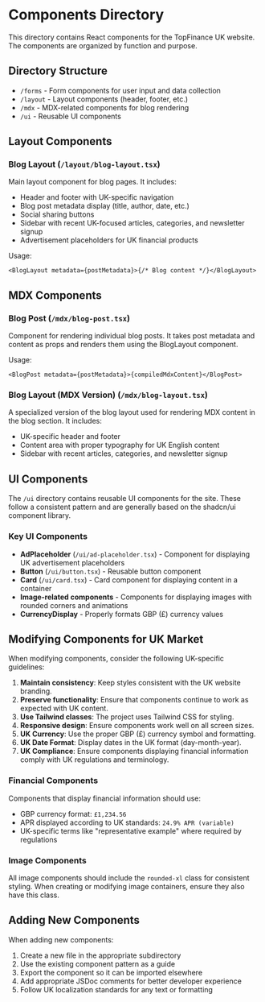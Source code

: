 # Components Directory

This directory contains React components for the TopFinance UK website. The components are organized by function and purpose.

## Directory Structure

- `/forms` - Form components for user input and data collection
- `/layout` - Layout components (header, footer, etc.)
- `/mdx` - MDX-related components for blog rendering
- `/ui` - Reusable UI components

## Layout Components

### Blog Layout (`/layout/blog-layout.tsx`)

Main layout component for blog pages. It includes:

- Header and footer with UK-specific navigation
- Blog post metadata display (title, author, date, etc.)
- Social sharing buttons
- Sidebar with recent UK-focused articles, categories, and newsletter signup
- Advertisement placeholders for UK financial products

Usage:

```tsx
<BlogLayout metadata={postMetadata}>{/* Blog content */}</BlogLayout>
```

## MDX Components

### Blog Post (`/mdx/blog-post.tsx`)

Component for rendering individual blog posts. It takes post metadata and content as props and renders them using the BlogLayout component.

Usage:

```tsx
<BlogPost metadata={postMetadata}>{compiledMdxContent}</BlogPost>
```

### Blog Layout (MDX Version) (`/mdx/blog-layout.tsx`)

A specialized version of the blog layout used for rendering MDX content in the blog section. It includes:

- UK-specific header and footer
- Content area with proper typography for UK English content
- Sidebar with recent articles, categories, and newsletter signup

## UI Components

The `/ui` directory contains reusable UI components for the site. These follow a consistent pattern and are generally based on the shadcn/ui component library.

### Key UI Components

- **AdPlaceholder** (`/ui/ad-placeholder.tsx`) - Component for displaying UK advertisement placeholders
- **Button** (`/ui/button.tsx`) - Reusable button component
- **Card** (`/ui/card.tsx`) - Card component for displaying content in a container
- **Image-related components** - Components for displaying images with rounded corners and animations
- **CurrencyDisplay** - Properly formats GBP (£) currency values

## Modifying Components for UK Market

When modifying components, consider the following UK-specific guidelines:

1. **Maintain consistency**: Keep styles consistent with the UK website branding.
2. **Preserve functionality**: Ensure that components continue to work as expected with UK content.
3. **Use Tailwind classes**: The project uses Tailwind CSS for styling.
4. **Responsive design**: Ensure components work well on all screen sizes.
5. **UK Currency**: Use the proper GBP (£) currency symbol and formatting.
6. **UK Date Format**: Display dates in the UK format (day-month-year).
7. **UK Compliance**: Ensure components displaying financial information comply with UK regulations and terminology.

### Financial Components

Components that display financial information should use:

- GBP currency format: `£1,234.56`
- APR displayed according to UK standards: `24.9% APR (variable)`
- UK-specific terms like "representative example" where required by regulations

### Image Components

All image components should include the `rounded-xl` class for consistent styling. When creating or modifying image containers, ensure they also have this class.

## Adding New Components

When adding new components:

1. Create a new file in the appropriate subdirectory
2. Use the existing component pattern as a guide
3. Export the component so it can be imported elsewhere
4. Add appropriate JSDoc comments for better developer experience
5. Follow UK localization standards for any text or formatting
